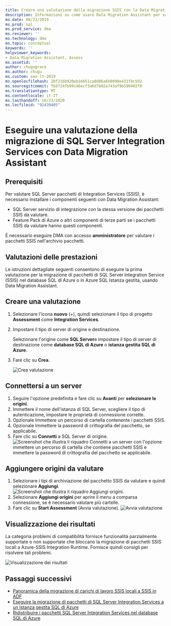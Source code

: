 ```yaml
---
title: Creare una valutazione della migrazione SSIS con la Data Migration Assistant
description: Informazioni su come usare Data Migration Assistant per valutare un servizio di integrazione SQL Server locale (SSIS) prima di eseguire la migrazione al database SQL di Azure o a SQL di Azure Istanza gestita
ms.date: 08/23/2019
ms.prod: sql
ms.prod_service: dma
ms.reviewer: ''
ms.technology: dma
ms.topic: conceptual
keywords: ''
helpviewer_keywords:
- Data Migration Assistant, Assess
ms.assetid: ''
author: chugugrace
ms.author: chugu
ms.custom: seo-lt-2019
ms.openlocfilehash: 20f216b920eb16651ca0d06a6b8090e431f8c592
ms.sourcegitcommit: fb8724fb99c46ecf3a6d7b02a743af9b590402f0
ms.translationtype: MT
ms.contentlocale: it-IT
ms.lasthandoff: 10/23/2020
ms.locfileid: "92439405"
---
```

# <a name="perform-a-sql-server-integration-service-migration-assessment-with-data-migration-assistant"></a>Eseguire una valutazione della migrazione di SQL Server Integration Services con Data Migration Assistant

## <a name="prerequisites"></a>Prerequisiti

Per valutare SQL Server pacchetti di Integration Services (SSIS), è necessario installare i componenti seguenti con Data Migration Assistant:

- SQL Server servizio di integrazione con la stessa versione dei pacchetti SSIS da valutare.
- Feature Pack di Azure o altri componenti di terze parti se i pacchetti SSIS da valutare hanno questi componenti.  

È necessario eseguire DMA con accesso **amministratore** per valutare i pacchetti SSIS nell'archivio pacchetti.

## <a name="performance-assessments"></a>Valutazioni delle prestazioni

Le istruzioni dettagliate seguenti consentono di eseguire la prima valutazione per la migrazione di pacchetti di SQL Server Integration Service (SSIS) nel database SQL di Azure o in Azure SQL Istanza gestita, usando Data Migration Assistant.

## <a name="create-an-assessment"></a>Creare una valutazione

1. Selezionare l'icona **nuovo** (+), quindi selezionare il tipo di progetto **Assessment** come **Integration Services**.

1. Impostare il tipo di server di origine e destinazione.

    Selezionare l'origine come **SQL Server**e impostare il tipo di server di destinazione come **database SQL di Azure** o **istanza gestita SQL di Azure**.

1. Fare clic su **Crea**.

    ![Crea valutazione](media/dma-assess-ssis/dma-assess-ssis-create.png)

## <a name="connect-to-a-server"></a>Connettersi a un server

1. Seguire l'opzione predefinita e fare clic su **Avanti** per **selezionare le origini**.
1. Immettere il nome dell'istanza di SQL Server, scegliere il tipo di autenticazione, impostare le proprietà di connessione corrette.
1. Opzionale Immettere un percorso di cartella contenente i pacchetti SSIS.
1. Opzionale Immettere la password di crittografia del pacchetto, se applicabile.
1. Fare clic su **Connetti** a SQL Server di origine.
  ![Screenshot che illustra il riquadro Connetti a un server con l'opzione immettere un percorso di cartella che contiene pacchetti SSIS e immettere la password di crittografia del pacchetto se applicabile.](media/dma-assess-ssis/dma-assess-ssis-addsource.png)

## <a name="add-sources-to-assess"></a>Aggiungere origini da valutare

1. Selezionare i tipi di archiviazione del pacchetto SSIS da valutare e quindi selezionare **Aggiungi**.
![Screenshot che illustra il riquadro Aggiungi origini.](media/dma-assess-ssis/dma-assess-ssis-addsource-type.png)
1. Selezionare **Aggiungi origini** per aprire il menu a comparsa connessione, se è necessario valutare più cartelle.
1. Fare clic su **Start Assessment** (Avvia valutazione).
  ![Avvia valutazione](media/dma-assess-ssis/dma-assess-ssis-assess.png)

## <a name="view-results"></a>Visualizzazione dei risultati

La categoria problemi di compatibilità fornisce funzionalità parzialmente supportate o non supportate che bloccano la migrazione di pacchetti SSIS locali a Azure-SSIS Integration Runtime. Fornisce quindi consigli per risolvere tali problemi.

![Visualizzazione dei risultati](media/dma-assess-ssis/dma-assess-ssis-result.png)

## <a name="next-steps"></a>Passaggi successivi

- [Panoramica della migrazione di carichi di lavoro SSIS locali a SSIS in ADF](/azure/data-factory/scenario-ssis-migration-overview)
- [Eseguire la migrazione di pacchetti di SQL Server Integration Services a un Istanza gestita SQL di Azure](/azure/dms/how-to-migrate-ssis-packages-managed-instance)
- [Ridistribuire i pacchetti SQL Server Integration Services nel database SQL di Azure](/azure/dms/how-to-migrate-ssis-packages)